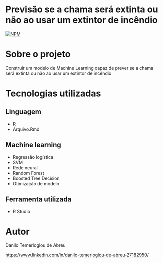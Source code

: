 # Previsão se a chama será extinta ou não ao usar um extintor de incêndio
[![NPM](https://img.shields.io/npm/l/react)](https://github.com/DaniloTAbreu/Projeto2/blob/main/LICENSE) 

# Sobre o projeto

Construir um modelo de Machine Learning capaz de prever se a chama será extinta ou não ao usar um extintor de incêndio

# Tecnologias utilizadas
## Linguagem
- R
- Arquivo.Rmd

## Machine learning
- Regressão logística
- SVM
- Rede neural
- Random Forest
- Boosted Tree Decision
- Otimização de modelo

## Ferramenta utilizada
- R Studio

# Autor

Danilo Temerloglou de Abreu

https://www.linkedin.com/in/danilo-temerloglou-de-abreu-27182950/
